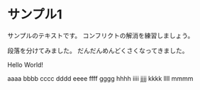 # サンプル1

サンプルのテキストです。
コンフリクトの解消を練習しましょう。

段落を分けてみました。
だんだんめんどくさくなってきました。

Hello World!

aaaa
bbbb
cccc
dddd
eeee
ffff
gggg
hhhh
iiii
jjjj
kkkk
llll
mmmm

